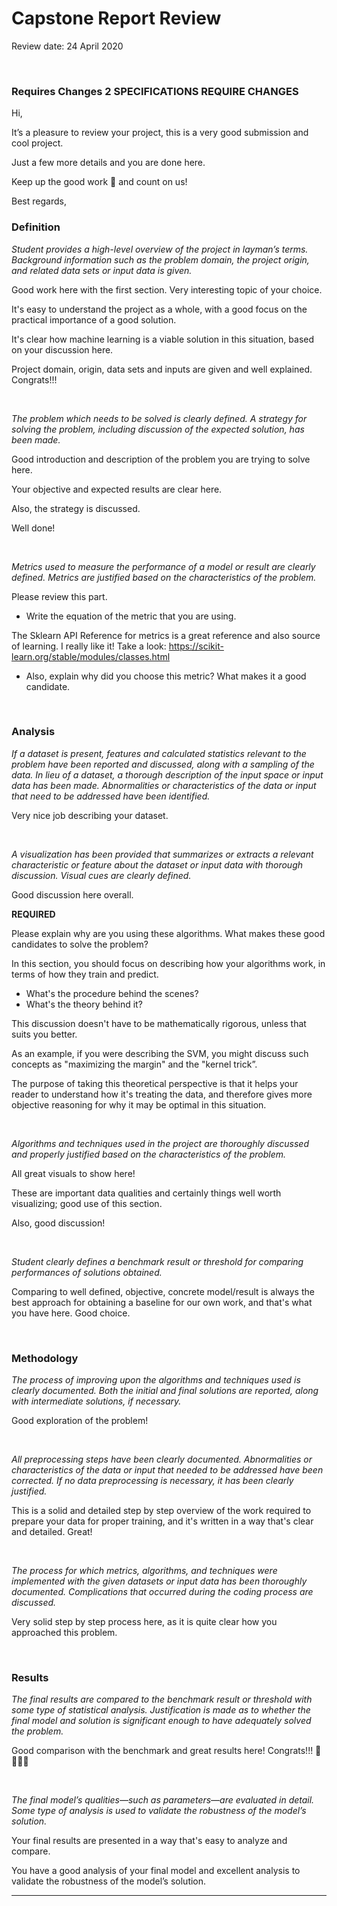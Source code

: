 # Capstone Report Review

Review date: 24 April 2020

<br>

### Requires Changes 2 SPECIFICATIONS REQUIRE CHANGES

Hi,

It’s a pleasure to review your project, this is a very good submission and cool project.

Just a few more details and you are done here.

Keep up the good work 🙌 and count on us!

Best regards,



### Definition 

*Student provides a high-level overview of the project in layman’s terms. Background information such as the problem domain, the project origin, and related data sets or input data is given.*

Good work here with the first section. Very interesting topic of your choice.

It's easy to understand the project as a whole, with a good focus on the practical importance of a good solution.

It's clear how machine learning is a viable solution in this situation, based on your discussion here.

Project domain, origin, data sets and inputs are given and well explained. Congrats!!!

<br>

*The problem which needs to be solved is clearly defined. A strategy for solving the problem, including discussion of the expected solution, has been made.*

Good introduction and description of the problem you are trying to solve here.

Your objective and expected results are clear here.

Also, the strategy is discussed.

Well done!

<br>

*Metrics used to measure the performance of a model or result are clearly defined. Metrics are justified based on the characteristics of the problem.*

Please review this part.

- Write the equation of the metric that you are using.

The Sklearn API Reference for metrics is a great reference and also source of learning. I really like it! Take a look: https://scikit-learn.org/stable/modules/classes.html

- Also, explain why did you choose this metric? What makes it a good candidate.

<br>

### Analysis 

*If a dataset is present, features and calculated statistics relevant to the problem have been reported and discussed, along with a sampling of the data. In lieu of a dataset, a thorough description of the input space or input data has been made. Abnormalities or characteristics of the data or input that need to be addressed have been identified.*

Very nice job describing your dataset.

<br>

*A visualization has been provided that summarizes or extracts a relevant characteristic or feature about the dataset or input data with thorough discussion. Visual cues are clearly defined.*

Good discussion here overall.

**REQUIRED**

Please explain why are you using these algorithms. What makes these good candidates to solve the problem?

In this section, you should focus on describing how your algorithms work, in terms of how they train and predict.

- What's the procedure behind the scenes?
- What's the theory behind it?

This discussion doesn't have to be mathematically rigorous, unless that suits you better.

As an example, if you were describing the SVM, you might discuss such concepts as "maximizing the margin" and the "kernel trick”.

The purpose of taking this theoretical perspective is that it helps your reader to understand how it's treating the data, and therefore gives more objective reasoning for why it may be optimal in this situation.

<br>

*Algorithms and techniques used in the project are thoroughly discussed and properly justified based on the characteristics of the problem.*

All great visuals to show here!

These are important data qualities and certainly things well worth visualizing; good use of this section.

Also, good discussion!

<br>

*Student clearly defines a benchmark result or threshold for comparing performances of solutions obtained.*

Comparing to well defined, objective, concrete model/result is always the best approach for obtaining a baseline for our own work, and that's what you have here. Good choice.

<br>

### Methodology 

*The process of improving upon the algorithms and techniques used is clearly documented. Both the initial and final solutions are reported, along with intermediate solutions, if necessary.*

Good exploration of the problem!

<br>

*All preprocessing steps have been clearly documented. Abnormalities or characteristics of the data or input that needed to be addressed have been corrected. If no data preprocessing is necessary, it has been clearly justified.*

This is a solid and detailed step by step overview of the work required to prepare your data for proper training, and it's written in a way that's clear and detailed. Great!

<br>

*The process for which metrics, algorithms, and techniques were implemented with the given datasets or input data has been thoroughly documented. Complications that occurred during the coding process are discussed.*

Very solid step by step process here, as it is quite clear how you approached this problem.

<br>

### Results 

*The final results are compared to the benchmark result or threshold with some type of statistical analysis. Justification is made as to whether the final model and solution is significant enough to have adequately solved the problem.*

Good comparison with the benchmark and great results here! Congrats!!! 👏👏👏👏

<br>

*The final model’s qualities—such as parameters—are evaluated in detail. Some type of analysis is used to validate the robustness of the model’s solution.*

Your final results are presented in a way that's easy to analyze and compare.

You have a good analysis of your final model and excellent analysis to validate the robustness of the model’s solution.

---

